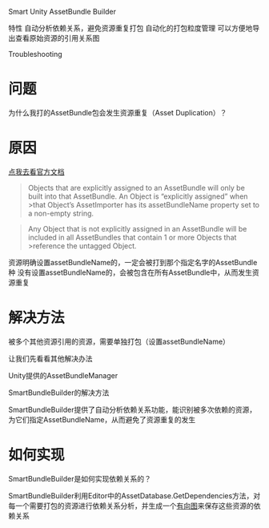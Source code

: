 Smart Unity AssetBundle Builder

特性
自动分析依赖关系，避免资源重复打包
自动化的打包粒度管理
可以方便地导出查看原始资源的引用关系图

Troubleshooting

# 问题
为什么我打的AssetBundle包会发生资源重复（Asset Duplication）？

# 原因

[点我去看官方文档](https://docs.unity3d.com/Manual/AssetBundles-Troubleshooting.html) 

>Objects that are explicitly assigned to an AssetBundle will only be built into that AssetBundle. An Object is “explicitly assigned” when >that Object’s AssetImporter has its assetBundleName property set to a non-empty string.

>Any Object that is not explicitly assigned in an AssetBundle will be included in all AssetBundles that contain 1 or more Objects that >reference the untagged Object.

资源明确设置assetBundleName的，一定会被打到那个指定名字的AssetBundle种
没有设置assetBundleName的，会被包含在所有AssetBundle中，从而发生资源重复

# 解决方法

被多个其他资源引用的资源，需要单独打包（设置assetBundleName）

让我们先看看其他解决办法

Unity提供的AssetBundleManager

SmartBundleBuilder的解决方法

SmartBundleBuilder提供了自动分析依赖关系功能，能识别被多次依赖的资源，为它们指定AssetBundleName，从而避免了资源重复的发生

# 如何实现
SmartBundleBuilder是如何实现依赖关系的？

SmartBundleBuilder利用Editor中的AssetDatabase.GetDependencies方法，对每一个需要打包的资源进行依赖关系分析，并生成一个[有向图](https://en.wikipedia.org/wiki/Directed_graph)来保存这些资源的依赖关系


